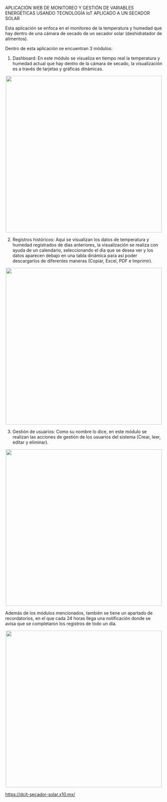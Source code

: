 APLICACIÓN WEB DE MONITOREO Y GESTIÓN DE VARIABLES ENERGÉTICAS USANDO TECNOLOGÍA IoT APLICADO A UN SECADOR SOLAR

Esta aplicación se enfoca en el monitoreo de la temperatura y humedad que hay dentro de una cámara de secado de un secador solar (deshidratador de alimentos).

Dentro de esta aplicación se encuentran 3 módulos:

1. Dashboard: En este módulo se visualiza en tiempo real la temperatura y humedad actual que hay dentro de la cámara de secado, la visualización es a través de tarjetas y gráficas dinámicas.

<p align="center">
  <img src="https://github.com/user-attachments/assets/7dfc855d-d187-485d-b49b-5b386dee075e" width="500" />
</p>

2. Registros históricos: Aquí se visualizan los datos de temperatura y humedad registrados de días anteriores, la visualización se realiza con ayuda de un calendario, seleccionando el día que se desea ver y los datos aparecen debajo en una tabla dinámica para así poder descargarlos de diferentes maneras (Copiar, Excel, PDF e Imprimir).

<p align="center">
  <img src="https://github.com/user-attachments/assets/caf4d51b-7444-43ca-b0e4-8806d7af8bbf" width="500" />
</p>

3. Gestión de usuarios: Como su nombre lo dice, en este módulo se realizan las acciones de gestión de los usuarios del sistema (Crear, leer, editar y eliminar).

<p align="center">
  <img src="https://github.com/user-attachments/assets/5ee57586-1459-4845-9f80-08fad3e7c6e5" width="500" />
</p>

Además de los módulos mencionados, también se tiene un apartado de recordatorios, en el que cada 24 horas llega una notificación donde se avisa que se completaron los registros de todo un día.

<p align="center">
  <img src="https://github.com/user-attachments/assets/c14ab7a7-6cb9-4bc6-9bc5-3df92874c469" width="500" />
</p>

https://dcit-secador-solar.x10.mx/

